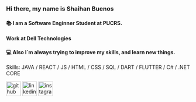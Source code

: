 ### Hi there, my name is Shaihan Buenos
####  📚 I am a Software Enginner Student at PUCRS. 
####  Work at Dell Technologies
####  💻 Also I´m always trying to improve my skills, and learn new things.   

Skills: JAVA / REACT / JS / HTML / CSS / SQL / DART / FLUTTER / C# / .NET CORE



[<img src='https://cdn.jsdelivr.net/npm/simple-icons@3.0.1/icons/github.svg' alt='github' height='40'>](https://github.com/ShaihanBuenos)  [<img src='https://cdn.jsdelivr.net/npm/simple-icons@3.0.1/icons/linkedin.svg' alt='linkedin' height='40'>](https://www.linkedin.com/in/shaihan-augusto-buenos-regoso-a337501b5/)  [<img src='https://cdn.jsdelivr.net/npm/simple-icons@3.0.1/icons/instagram.svg' alt='instagram' height='40'>](https://www.instagram.com/b_Shaihan/) 
 

